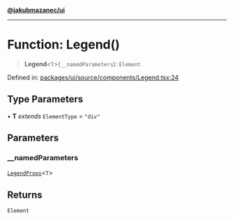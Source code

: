 [**@jakubmazanec/ui**](../README.md)

---

# Function: Legend()

> **Legend**\<`T`\>(`__namedParameters`): `Element`

Defined in:
[packages/ui/source/components/Legend.tsx:24](https://github.com/jakubmazanec/tools/blob/40ba1fb8bbde716fbe797d7886fffe14521e098a/packages/ui/source/components/Legend.tsx#L24)

## Type Parameters

• **T** _extends_ `ElementType` = `"div"`

## Parameters

### \_\_namedParameters

[`LegendProps`](../type-aliases/LegendProps.md)\<`T`\>

## Returns

`Element`
